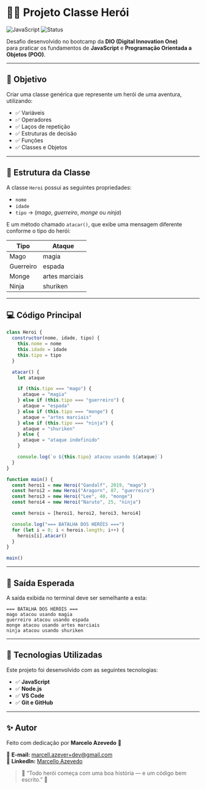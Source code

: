 # 🦸‍♂️ Projeto Classe Herói  

![JavaScript](https://img.shields.io/badge/JavaScript-F7DF1E?style=for-the-badge&logo=javascript&logoColor=000)
![Status](https://img.shields.io/badge/Status-Concluído-brightgreen?style=for-the-badge)  

Desafio desenvolvido no bootcamp da **DIO (Digital Innovation One)**  
para praticar os fundamentos de **JavaScript** e **Programação Orientada a Objetos (POO)**.  

---

## 🎯 Objetivo

Criar uma classe genérica que represente um herói de uma aventura, utilizando:

- ✅ Variáveis  
- ✅ Operadores  
- ✅ Laços de repetição  
- ✅ Estruturas de decisão  
- ✅ Funções  
- ✅ Classes e Objetos  

---

## 🧩 Estrutura da Classe

A classe `Heroi` possui as seguintes propriedades:
- `nome`
- `idade`
- `tipo` → (*mago*, *guerreiro*, *monge* ou *ninja*)

E um método chamado `atacar()`, que exibe uma mensagem diferente conforme o tipo do herói:

| Tipo       | Ataque             |
|-------------|--------------------|
| Mago        | magia              |
| Guerreiro   | espada             |
| Monge       | artes marciais     |
| Ninja       | shuriken           |

---

## 💻 Código Principal

```javascript
class Heroi {
  constructor(nome, idade, tipo) {
    this.nome = nome
    this.idade = idade
    this.tipo = tipo
  }

  atacar() {
    let ataque

    if (this.tipo === "mago") {
      ataque = "magia"
    } else if (this.tipo === "guerreiro") {
      ataque = "espada"
    } else if (this.tipo === "monge") {
      ataque = "artes marciais"
    } else if (this.tipo === "ninja") {
      ataque = "shuriken"
    } else {
      ataque = "ataque indefinido"
    }

    console.log(`o ${this.tipo} atacou usando ${ataque}`)
  }
}

function main() {
  const heroi1 = new Heroi("Gandalf", 2019, "mago")
  const heroi2 = new Heroi("Aragorn", 87, "guerreiro")
  const heroi3 = new Heroi("Lee", 40, "monge")
  const heroi4 = new Heroi("Naruto", 25, "ninja")

  const herois = [heroi1, heroi2, heroi3, heroi4]

  console.log("=== BATALHA DOS HERÓIS ===")
  for (let i = 0; i < herois.length; i++) {
    herois[i].atacar()
  }
}

main()
```

---

## 🧠 Saída Esperada

A saída exibida no terminal deve ser semelhante a esta:

```
=== BATALHA DOS HERÓIS ===
mago atacou usando magia
guerreiro atacou usando espada
monge atacou usando artes marciais
ninja atacou usando shuriken

``` 

---

## 🧰 Tecnologias Utilizadas

Este projeto foi desenvolvido com as seguintes tecnologias:

- ✅ **JavaScript**
- ✅ **Node.js**
- ✅ **VS Code**
- ✅ **Git e GitHub**

---

## ✨ Autor

Feito com dedicação por **Marcelo Azevedo** 💪  

📧 **E-mail:** [marcell.azever+dev@gmail.com](mailto:marcell.azever+dev@gmail.com)  
🔗 **LinkedIn:** [Marcello Azevedo](https://www.linkedin.com/in/marcello-azevedo/)

> 💬 “Todo herói começa com uma boa história — e um código bem escrito.” 🚀
